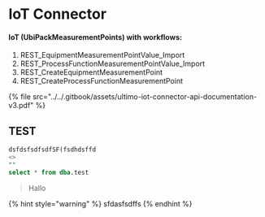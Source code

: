 # IoT Connector

#### **IoT \(UbiPackMeasurementPoints\) with workflows:**

1. REST\_EquipmentMeasurementPointValue\_Import
2. REST\_ProcessFunctionMeasurementPointValue\_Import
3. REST\_CreateEquipmentMeasurementPoint
4. REST\_CreateProcessFunctionMeasurementPoint

{% file src="../../.gitbook/assets/ultimo-iot-connector-api-documentation-v3.pdf" %}

## **TEST**

```sql
dsfdsfsdfsdfSF(fsdhdsffd
<>
""
select * from dba.test
```

> Hallo

{% hint style="warning" %}
sfdasfsdffs
{% endhint %}



